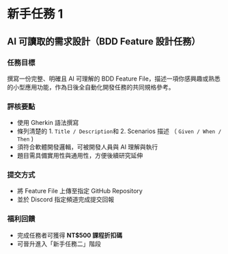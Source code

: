 # 新手任務 1

##  AI 可讀取的需求設計（BDD Feature 設計任務）

### 任務目標
撰寫一份完整、明確且 AI 可理解的 BDD Feature File，描述一項你感興趣或熟悉的小型應用功能，作為日後全自動化開發任務的共同規格參考。

### 評核要點
- 使用 Gherkin 語法撰寫
- 條列清楚的 1. `Title / Description`和 2. Scenarios 描述 （  `Given / When / Then` )
- 須符合軟體開發邏輯，可被開發人員與 AI 理解與執行
- 題目需具備實用性與通用性，方便後續研究延伸


### 提交方式
- 將 Feature File 上傳至指定 GitHub Repository
- 並於 Discord 指定頻道完成提交回報

### 福利回饋
- 完成任務者可獲得 **NT$500 課程折扣碼**
- 可晉升進入「新手任務二」階段
